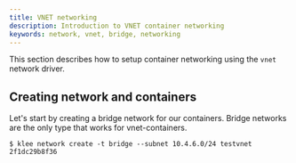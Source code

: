 ```yaml
---
title: VNET networking
description: Introduction to VNET container networking
keywords: network, vnet, bridge, networking
---
```


This section describes how to setup container networking
using the `vnet` network driver.

## Creating network and containers

Let's start by creating a bridge network for our containers.
Bridge networks are the only type that works for vnet-containers.

```console
$ klee network create -t bridge --subnet 10.4.6.0/24 testvnet
2f1dc29b8f36
```
